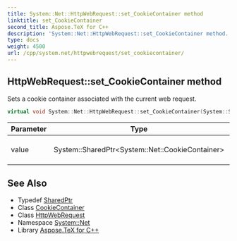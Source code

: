 ```yaml
---
title: System::Net::HttpWebRequest::set_CookieContainer method
linktitle: set_CookieContainer
second_title: Aspose.TeX for C++
description: 'System::Net::HttpWebRequest::set_CookieContainer method. Sets a cookie container associated with the current web request in C++.'
type: docs
weight: 4500
url: /cpp/system.net/httpwebrequest/set_cookiecontainer/
---
```

## HttpWebRequest::set_CookieContainer method


Sets a cookie container associated with the current web request.

```cpp
virtual void System::Net::HttpWebRequest::set_CookieContainer(System::SharedPtr<System::Net::CookieContainer> value)
```


| Parameter | Type | Description |
| --- | --- | --- |
| value | System::SharedPtr\<System::Net::CookieContainer\> | The value that must be set. |

## See Also

* Typedef [SharedPtr](../../../system/sharedptr/)
* Class [CookieContainer](../../cookiecontainer/)
* Class [HttpWebRequest](../)
* Namespace [System::Net](../../)
* Library [Aspose.TeX for C++](../../../)
